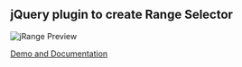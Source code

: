 ## jQuery plugin to create Range Selector

![jRange Preview](http://i.imgur.com/da8uZwx.png)

[Demo and Documentation](http://nitinhayaran.github.io/jRange/demo/)